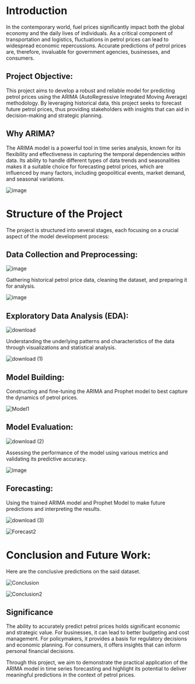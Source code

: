 # Introduction

In the contemporary world, fuel prices significantly impact both the global economy and the daily lives of individuals. As a critical component of transportation and logistics, fluctuations in petrol prices can lead to widespread economic repercussions. Accurate predictions of petrol prices are, therefore, invaluable for government agencies, businesses, and consumers.

## Project Objective:

This project aims to develop a robust and reliable model for predicting petrol prices using the ARIMA (AutoRegressive Integrated Moving Average) methodology. By leveraging historical data, this project seeks to forecast future petrol prices, thus providing stakeholders with insights that can aid in decision-making and strategic planning.

## Why ARIMA?

The ARIMA model is a powerful tool in time series analysis, known for its flexibility and effectiveness in capturing the temporal dependencies within data. Its ability to handle different types of data trends and seasonalities makes it a suitable choice for forecasting petrol prices, which are influenced by many factors, including geopolitical events, market demand, and seasonal variations.

![image](https://github.com/user-attachments/assets/b65a54a7-9667-4d09-9af9-e49e06dbe35e)

# Structure of the Project

The project is structured into several stages, each focusing on a crucial aspect of the model development process:

## Data Collection and Preprocessing: 

![image](https://github.com/user-attachments/assets/553584f8-d538-4369-957b-2d34865f0157)

Gathering historical petrol price data, cleaning the dataset, and preparing it for analysis.

![image](https://github.com/user-attachments/assets/2d152337-614d-466b-83ee-126c3bb969aa)

## Exploratory Data Analysis (EDA): 

![download](https://github.com/user-attachments/assets/d88659ba-7c74-4d06-8be1-388813b19747)

Understanding the underlying patterns and characteristics of the data through visualizations and statistical analysis.

![download (1)](https://github.com/user-attachments/assets/c441041e-ed23-497b-964d-e1edf9741223)

## Model Building: 
Constructing and fine-tuning the ARIMA and Prophet model to best capture the dynamics of petrol prices.

![Model1](https://github.com/user-attachments/assets/9ce79de3-350e-4741-8397-3abd19ea5c96)

## Model Evaluation: 

![download (2)](https://github.com/user-attachments/assets/2878babb-12d0-483f-b23d-98a5dc02be71)

Assessing the performance of the model using various metrics and validating its predictive accuracy.

![image](https://github.com/user-attachments/assets/0e6a8a1d-7f47-44cb-bc3e-95420dc51958)

## Forecasting: 

Using the trained ARIMA model and Prophet Model to make future predictions and interpreting the results.

![download (3)](https://github.com/user-attachments/assets/a3ff9988-6a42-4e13-b48b-748b256981a5)

![Forecast2](https://github.com/user-attachments/assets/6a6e0f2c-9a00-4617-9cbe-3887e9c0b94d)

# Conclusion and Future Work: 

Here are the conclusive predictions on the said dataset.

![Conclusion](https://github.com/user-attachments/assets/2a9168e8-7439-48d3-971b-6b1d95ffdfc4)

![Conclusion2](https://github.com/user-attachments/assets/2e94771a-4947-4b8d-92bb-63257a26a667)

## Significance

The ability to accurately predict petrol prices holds significant economic and strategic value. For businesses, it can lead to better budgeting and cost management. For policymakers, it provides a basis for regulatory decisions and economic planning. For consumers, it offers insights that can inform personal financial decisions.

Through this project, we aim to demonstrate the practical application of the ARIMA model in time series forecasting and highlight its potential to deliver meaningful predictions in the context of petrol prices.
